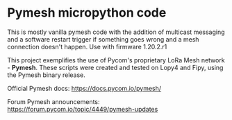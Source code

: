 # Pymesh micropython code

This is mostly vanilla pymesh code with the addition of multicast messaging
and a software restart trigger if something goes wrong and a mesh connection
doesn't happen. Use with firmware 1.20.2.r1

This project exemplifies the use of Pycom's proprietary LoRa Mesh network - **Pymesh**.
These scripts were created and tested on Lopy4 and Fipy, using the Pymesh binary release.

Official Pymesh docs: https://docs.pycom.io/pymesh/

Forum Pymesh announcements: https://forum.pycom.io/topic/4449/pymesh-updates
